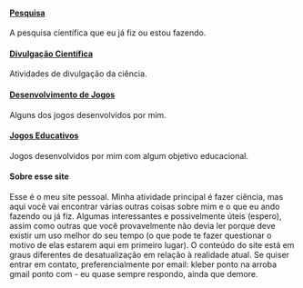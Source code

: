 #### [Pesquisa](pesquisa.html)

A pesquisa científica que eu já fiz ou estou fazendo.

#### [Divulgação Científica](divulgacao.html)

Atividades de divulgação da ciência.

#### [Desenvolvimento de Jogos](gamedev.html)

Alguns dos jogos desenvolvidos por mim.

#### [Jogos Educativos](gamedev/educational.html)

Jogos desenvolvidos por mim com algum objetivo educacional.
 
#### Sobre esse site

Esse é o meu site pessoal. Minha atividade principal é fazer ciência, mas aqui você vai encontrar várias outras coisas sobre mim e o que eu ando fazendo ou já fiz. Algumas interessantes e possivelmente úteis (espero), assim como outras que você provavelmente não devia ler porque deve existir um uso melhor do seu tempo (o que pode te fazer questionar o motivo de elas estarem aqui em primeiro lugar). O conteúdo do site está em graus diferentes de desatualização em relação à realidade atual. Se quiser entrar em contato, preferencialmente por email: kleber ponto na arroba gmail ponto com - eu quase sempre respondo, ainda que demore.
